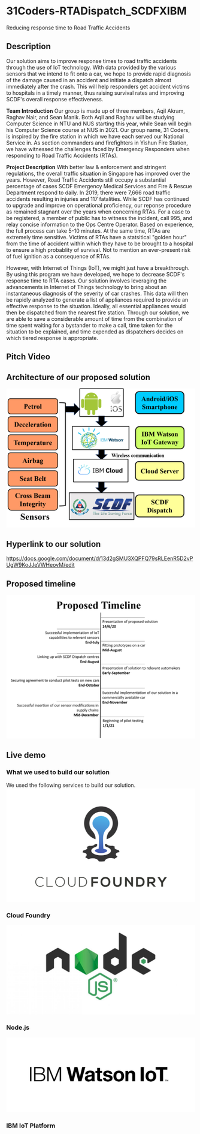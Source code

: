 # 31Coders-RTADispatch_SCDFXIBM
Reducing response time to Road Traffic Accidents 

## Description
Our solution aims to improve response times to road traffic accidents through the use of IoT technology. With data provided by the various sensors that we intend to fit onto a car, we hope to provide rapid diagnosis of the damage caused in an accident and initiate a dispatch almost immediately after the crash. This will help responders get accident victims to hospitals in a timely manner, thus raising survival rates and improving SCDF's overall response effectiveness.

**Team Introduction**
Our group is made up of three members, Aqil Akram, Raghav Nair, and Sean Manik. Both Aqil and Raghav will be studying Computer Science in NTU and NUS starting this year, while Sean will begin his Computer Science course at NUS in 2021. Our group name, 31 Coders, is inspired by the fire station in which we have each served our National Service in. As section commanders and firefighters in Yishun Fire Station, we have witnessed the challenges faced by Emergency Responders when responding to Road Traffic Accidents (RTAs). 

**Project Description**
With better law & enforcement and stringent regulations, the overall traffic situation in Singapore has improved over the years. However, Road Traffic Accidents still occupy a substantial percentage of cases SCDF Emergency Medical Services and Fire & Rescue Department respond to daily. In 2019, there were 7,666 road traffic accidents resulting in injuries and 117 fatalities. While SCDF has continued to upgrade and improve on operational proficiency, our reponse procedure as remained stagnant over the years when concerning RTAs. For a case to be registered, a member of public has to witness the incident, call 995, and relay concise information to the Ops Centre Operator. Based on experience, the full process can take 5-10 minutes. At the same time, RTAs are extremely time sensitive. Victims of RTAs have a statsitical "golden hour" from the time of accident within which they have to be brought to a hospital to ensure a high probablity of survival. Not to mention an ever-present risk of fuel ignition as a consequence of RTAs. 

However, with Internet of Things (IoT), we might just have a breakthrough. By using this program we have developed, we hope to decrease SCDF's response time to RTA cases. Our solution involves leveraging the advancements in Internet of Things technology to bring about an instantaneous diagnosis of the severity of car crashes. This data will then be rapidly analyzed to generate a list of appliances required to provide an effective response to the situation. Ideally, all essential appliances would then be dispatched from the nearest fire station. Through our solution, we are able to save a considerable amount of time from the combination of time spent waiting for a bystander to make a call, time taken for the situation to be explained, and time expended as dispatchers decides on which tiered response is appropriate. 
## Pitch Video
## Architecture of our proposed solution
![](Images/Architecture.png)
## Hyperlink to our solution
https://docs.google.com/document/d/13d2gSMU3XQPFQ79sRLEenR5D2vPUgW9KoJJeVWHeovM/edit
## Proposed timeline
![](Images/Proposed%20timeline.png)
## Live demo
### What we used to build our solution
We used the following services to build our solution.
![](Images/CloudFoundry.png)
### Cloud Foundry
![](Images/node.js.jpeg)
### Node.js
![](Images/IBMIoTPlatform.jpeg)
### IBM IoT Platform

